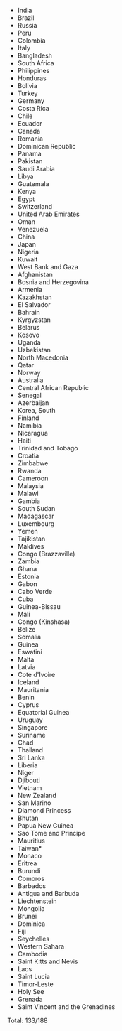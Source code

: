 * India
* Brazil
* Russia
* Peru
* Colombia
* Italy
* Bangladesh
* South Africa
* Philippines
* Honduras
* Bolivia
* Turkey
* Germany
* Costa Rica
* Chile
* Ecuador
* Canada
* Romania
* Dominican Republic
* Panama
* Pakistan
* Saudi Arabia
* Libya
* Guatemala
* Kenya
* Egypt
* Switzerland
* United Arab Emirates
* Oman
* Venezuela
* China
* Japan
* Nigeria
* Kuwait
* West Bank and Gaza
* Afghanistan
* Bosnia and Herzegovina
* Armenia
* Kazakhstan
* El Salvador
* Bahrain
* Kyrgyzstan
* Belarus
* Kosovo
* Uganda
* Uzbekistan
* North Macedonia
* Qatar
* Norway
* Australia
* Central African Republic
* Senegal
* Azerbaijan
* Korea, South
* Finland
* Namibia
* Nicaragua
* Haiti
* Trinidad and Tobago
* Croatia
* Zimbabwe
* Rwanda
* Cameroon
* Malaysia
* Malawi
* Gambia
* South Sudan
* Madagascar
* Luxembourg
* Yemen
* Tajikistan
* Maldives
* Congo (Brazzaville)
* Zambia
* Ghana
* Estonia
* Gabon
* Cabo Verde
* Cuba
* Guinea-Bissau
* Mali
* Congo (Kinshasa)
* Belize
* Somalia
* Guinea
* Eswatini
* Malta
* Latvia
* Cote d'Ivoire
* Iceland
* Mauritania
* Benin
* Cyprus
* Equatorial Guinea
* Uruguay
* Singapore
* Suriname
* Chad
* Thailand
* Sri Lanka
* Liberia
* Niger
* Djibouti
* Vietnam
* New Zealand
* San Marino
* Diamond Princess
* Bhutan
* Papua New Guinea
* Sao Tome and Principe
* Mauritius
* Taiwan*
* Monaco
* Eritrea
* Burundi
* Comoros
* Barbados
* Antigua and Barbuda
* Liechtenstein
* Mongolia
* Brunei
* Dominica
* Fiji
* Seychelles
* Western Sahara
* Cambodia
* Saint Kitts and Nevis
* Laos
* Saint Lucia
* Timor-Leste
* Holy See
* Grenada
* Saint Vincent and the Grenadines

Total: 133/188